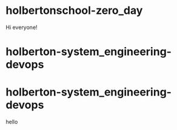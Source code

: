 # holbertonschool-zero_day
Hi everyone!
# holberton-system_engineering-devops

# holberton-system_engineering-devops

hello

